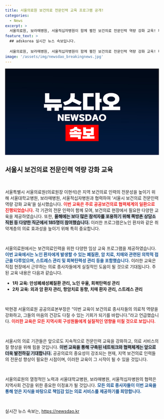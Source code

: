 ```yaml
---
title: 서울의료원 보건의료 전문인력 교육 프로그램 공개!
categories:
  - News
excerpt: >
  서울의료원, 보라매병원, 서울적십자병원이 함께 펼친 보건의료 전문인력 역량 강화 교육! 폐질환, 암 치료, 치매 관리 등의 전문 강의를 통해 현직 의료진의 스트레스 관리까지 포괄적으로 지원하며, 185명의 인력이 참여한 이 특별한 교육의 성과를 확인하세요!
feature_text: >
  ## adskorea 실시간 뉴스 속보입니다.

  서울의료원, 보라매병원, 서울적십자병원이 함께 펼친 보건의료 전문인력 역량 강화 교육! 폐질환, 암 치료, 치매 관리 등의 전문 강의를 통해 현직 의료진의 스트레스 관리까지 포괄적으로 지원하며, 185명의 인력이 참여한 이 특별한 교육의 성과를 확인하세요!
image: '/assets/img/newsdao_breakingnews.jpg'
---
```


<p><img src="/assets/img/newsdao_breakingnews.jpg" alt="adskorea 속보" /></p>

<h2 data-ke-size="size26">서울시 보건의료 전문인력 역량 강화 교육</h2>

<p data-ke-size="size16">&nbsp;</p>

<p>서울특별시 서울의료원(의료원장 이현석)은 지역 보건의료 인력의 전문성을 높이기 위해 서울대학교병원, 보라매병원, 서울적십자병원과 협력하여 ‘서울시 보건의료 전문인력 역량 강화 교육’을 실시했습니다. <b><span style="color: #ee2323;">이번 교육은 주로 공공보건의료 협력체계의 일환으로 진행되었습니다.</span></b> 각 기관의 전문 인력이 함께 모여, 보건의료 현장에서 필요한 다양한 교육을 제공하였습니다. 또한, <b><span style="background-color: #21538527;">올해에는 보다 많은 참석자를 포용하기 위해 쪽방촌 상담소 직원 등 다양한 직군에서 185명이 참여했습니다.</span></b> 이러한 프로그램은노인 환자와 같은 취약계층의 의료 효과성을 높이기 위해 특히 중요합니다.</p>

<p data-ke-size="size16">&nbsp;</p>

<p>서울의료원에서는 보건의료인력을 위한 다양한 임상 교육 프로그램을 제공하였습니다. <b><span style="color: #1a5490;">이번 교육에서는 노인 환자에게 발생할 수 있는 폐질환, 암 치료, 치매와 관련된 의학적 접근을 다루었으며, 스트레스 관리 및 회복탄력성 관리 등을 포함했습니다.</span></b> 이러한 교육은 직접 현장에서 근무하는 의료 종사자들에게 실질적인 도움이 될 것으로 기대됩니다. 주된 교육 내용은 다음과 같습니다.</p>

<ul>
    <li><b>1차 교육: 만성폐쇄성폐질환 관리, 노인 우울, 회복탄력성 관리</b></li>
    <li><b>2차 교육: 외과 암 환자 관리, 항암치료 동향, 치매 환자 관리, 스트레스 관리</b></li>
</ul>

<p data-ke-size="size16">&nbsp;</p>

<p>박현경 서울의료원 공공의료본부장은 “이번 교육이 보건의료 종사자들의 의료적 역량을 강화하고, 그들의 마음의 건강도 다질 수 있는 기회가 되기를 바랍니다.”라고 언급했습니다. <b><span style="color: #ee2323;">이러한 교육은 모든 지역사회 구성원들에게 실질적인 영향을 미칠 것으로 보입니다.</span></b> </p>

<p data-ke-size="size16">&nbsp;</p>

<p>서울시의 의료 기관들은 앞으로도 지속적으로 전문인력 교육을 강화하고, 의료 서비스의 질 향상을 위해 힘쓸 것입니다. <b><span style="background-color: #21538527;">이번 교육을 통해 구축된 네트워크와 협력체계는 앞으로 더욱 발전하길 기대합니다.</span></b> 공공의료의 중요성이 강조되는 현재, 지역 보건의료 인력들의 전문성 향상이 필요한 시점이며, 이러한 교육이 그 시작이 될 수 있을 것입니다. </p>

<p data-ke-size="size16">&nbsp;</p>

<p>서울의료원의 열정적인 노력과 서울대학교병원, 보라매병원, 서울적십자병원의 협력은 지역사회 건강을 위한 중요한 이정표가 될 것입니다. <b><span style="color: #1a5490;">모든 의료 종사자들이 이번 교육을 통해 얻은 지식을 바탕으로 책임감 있는 의료 서비스를 제공하기를 희망합니다.</span></b> </p>

<p data-ke-size="size16">&nbsp;</p>
실시간 뉴스 속보는, <a href="https://newsdao.kr" rel="dofollow">https://newsdao.kr</a>


